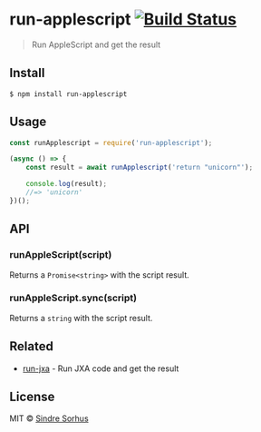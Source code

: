 # run-applescript [![Build Status](https://travis-ci.org/sindresorhus/run-applescript.svg?branch=master)](https://travis-ci.org/sindresorhus/run-applescript)

> Run AppleScript and get the result


## Install

```
$ npm install run-applescript
```


## Usage

```js
const runApplescript = require('run-applescript');

(async () => {
	const result = await runApplescript('return "unicorn"');

	console.log(result);
	//=> 'unicorn'
})();
```


## API

### runAppleScript(script)

Returns a `Promise<string>` with the script result.

### runAppleScript.sync(script)

Returns a `string` with the script result.


## Related

- [run-jxa](https://github.com/sindresorhus/run-jxa) - Run JXA code and get the result


## License

MIT © [Sindre Sorhus](https://sindresorhus.com)
